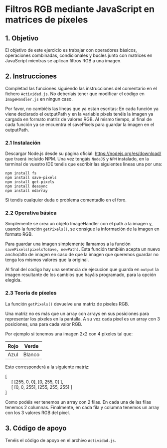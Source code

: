 # Filtros RGB mediante JavaScript en matrices de píxeles

## 1. Objetivo

El objetivo de este ejercicio es trabajar con operadores básicos, operaciones combinadas, condicionales y bucles junto con matrices en JavaScript mientras se aplican filtros RGB a una imagen.

## 2. Instrucciones

Completad las funciones siguiendo las instrucciones del comentario en el fichero `Actividad.js`. No deberíais tener que
modificar el código en `ImageHandler.js` en ningun caso.

Por favor, no cambiéis las líneas que ya estan escritas: En cada función ya viene declarado el outputPath y
en la variable pixels tenéis la imagen ya cargada en formato matriz de valores RGB. Al mismo tiempo, al final de cada
función ya se encuentra el savePixels para guardar la imagen en el outputPath.

### 2.1 Instalación

Descargar Node.js desde su página oficial: https://nodejs.org/es/download/ que traerá incluido NPM.
Una vez tengáis `NodeJS` y `NPM` instalado, en la terminal de vuestro IDE tenéis que escribir las siguientes líneas una por una:

```
npm install fs
npm install save-pixels 
npm install get-pixels
npm install deasync
npm install ndarray
```

Si tenéis cualquier duda o problema comentadlo en el foro.

### 2.2 Operativa básica

Simplemente se crea un objeto ImageHandler con el path a la imagen y, usando la función `getPixels()`, se consigue
la información de la imagen en formato RGB.

Para guardar una imagen simplemente llamamos a la función `savePixels(pixelsToSave, newPath)`. Esta función también
acepta un nuevo ancho/alto de imagen en caso de que la imagen que queremos guardar no tenga los mismos valores que
la original.

Al final del codigo hay una sentencia de ejecucion que guarda en `output` la imagen resultante de los cambios que hayáis programado, para la opción elegida.


### 2.3 Teoría de píxeles

La función `getPixels()` devuelve una matriz de pixeles RGB.

Una matriz no es más que un array con arrays en sus posiciones para representar los pixeles en la pantalla. A su vez
cada pixel es un array con 3 posiciones, una para cada valor RGB.

Por ejemplo si tenemos una imagen 2x2 con 4 píxeles tal que:

| Rojo | Verde  |
|------|--------|
| Azul | Blanco |

Esto corresponderá a la siguiente matriz:

[<br>
&nbsp;&nbsp;&nbsp;&nbsp;    [ [255, 0, 0], [0, 255, 0]     ],<br>
&nbsp;&nbsp;&nbsp;&nbsp;    [ [0, 0, 255], [255, 255, 255] ]<br>
]

Como podéis ver tenemos un array con 2 filas.
En cada una de las filas tenemos 2 columnas.
Finalmente, en cada fila y columna tenemos un array con los 3 valores RGB del pixel.

## 3. Código de apoyo

Tenéis el código de apoyo en el archivo ``Actividad.js``.
